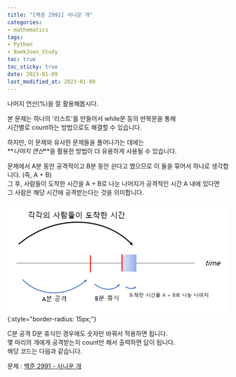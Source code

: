 ```yaml
---
title: "[백준 2991] 사나운 개"
categories: 
- mathematics
tags:
- Python
- BaekJoon_Study
toc: true
toc_sticky: true
date: 2023-01-09
last_modified_at: 2023-01-09
---
```


나머지 연산(%)을 잘 활용해봅시다.

본 문제는 하나의 '리스트'를 만들어서 while문 등의 반복문을 통해  
시간별로 count하는 방법으로도 해결할 수 있습니다.

하지만, 이 문제와 유사한 문제들을 풀어나가는 데에는  
**_나머지 연산_**을 활용한 방법이 더 유용하게 사용될 수 있습니다.

문제에서 A분 동안 공격적이고 B분 동안 쉰다고 했으므로 이 둘을 묶어서 하나로 생각합니다. (즉, A + B)  
그 후, 사람들이 도착한 시간을 A + B로 나눈 나머지가 공격적인 시간 A 내에 있다면  
그 사람은 해당 시간에 공격받는다는 것을 의미합니다.

![백준 2991 그림 설명](/assets/baekjoon2991.png){:style="border-radius: 15px;"}

C분 공격 D분 휴식인 경우에도 숫자만 바꿔서 적용하면 됩니다.  
몇 마리의 개에게 공격받는지 count만 해서 출력하면 답이 됩니다.  
해당 코드는 다음과 같습니다.

문제 : [백준 2991 - 사나운 개](https://www.acmicpc.net/problem/2991)

<script src="https://gist.github.com/Ryumaker/cde4dae3439cf6657dfaf25d7d6ad7a8.js"></script>


